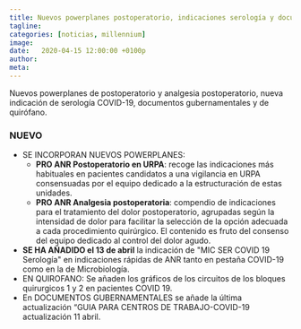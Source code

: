 ```yaml
---
title: Nuevos powerplanes postoperatorio, indicaciones serología y documentos
tagline: 
categories: [noticias, millennium]
image: 
date:   2020-04-15 12:00:00 +0100p
author: 
meta: 
---
```

Nuevos powerplanes de postoperatorio y analgesia postoperatorio, nueva indicación de serología COVID-19, documentos gubernamentales y de quirófano.
<!--more-->
### NUEVO
* SE INCORPORAN NUEVOS POWERPLANES: 
  * **PRO ANR Postoperatorio en URPA**: recoge las indicaciones más habituales en pacientes candidatos a una vigilancia en URPA consensuadas por el equipo dedicado a la estructuración de estas unidades. 
  * **PRO ANR Analgesia postoperatoria**: compendio de indicaciones para el tratamiento del dolor postoperatorio, agrupadas según la intensidad de dolor para facilitar la selección de la opción adecuada a cada procedimiento quirúrgico. El contenido es fruto del consenso del equipo dedicado al control del dolor agudo. 
* **SE HA AÑADIDO el 13 de abril** la indicación de "MIC SER COVID 19 Serología" en indicaciones rápidas de ANR tanto en pestaña COVID-19 como en la de Microbiología.
* EN QUIROFANO: Se añaden los gráficos de los circuitos de los bloques quirurgicos 1 y 2 en pacientes COVID 19.
* En DOCUMENTOS GUBERNAMENTALES se añade la última actualización “GUIA PARA CENTROS DE TRABAJO-COVID-19 actualización 11 abril. 